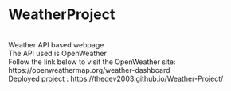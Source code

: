 # WeatherProject
<br>
Weather API based webpage
<br>
The API used is OpenWeather
<br>
Follow the link below to visit the OpenWeather site: <br>
https://openweathermap.org/weather-dashboard  <br>
Deployed project : https://thedev2003.github.io/Weather-Project/